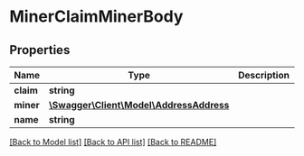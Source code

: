 # MinerClaimMinerBody

## Properties
Name | Type | Description | Notes
------------ | ------------- | ------------- | -------------
**claim** | **string** |  | [optional] 
**miner** | [**\Swagger\Client\Model\AddressAddress**](AddressAddress.md) |  | [optional] 
**name** | **string** |  | [optional] 

[[Back to Model list]](../../README.md#documentation-for-models) [[Back to API list]](../../README.md#documentation-for-api-endpoints) [[Back to README]](../../README.md)

